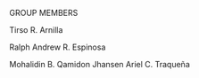GROUP MEMBERS

Tirso R. Arnilla

Ralph Andrew R. Espinosa

Mohalidin B. Qamidon
Jhansen Ariel C. Traqueña 
